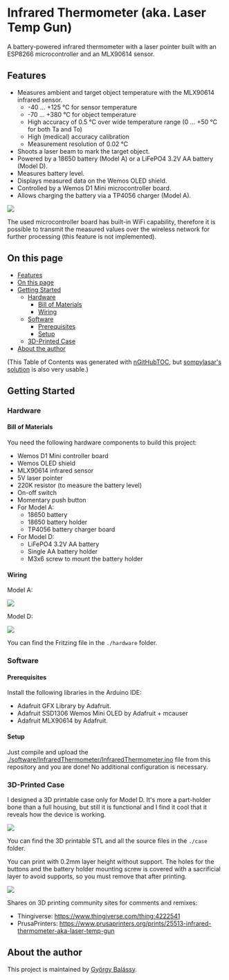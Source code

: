 # Infrared Thermometer (aka. Laser Temp Gun)

A battery-powered infrared thermometer with a laser pointer built with an ESP8266 microcontroller and an MLX90614 sensor.


## Features

- Measures ambient and target object temperature with the MLX90614 infrared sensor. 
  - -40 … +125 °C for sensor temperature
  - -70 … +380 °C for object temperature
  - High accuracy of 0.5 °C over wide temperature range (0 … +50 °C for both Ta and To)
  - High (medical) accuracy calibration
  - Measurement resolution of 0.02 °C
- Shoots a laser beam to mark the target object.
- Powered by a 18650 battery (Model A) or a LiFePO4 3.2V AA battery (Model D).
- Measures battery level.
- Displays measured data on the Wemos OLED shield.
- Controlled by a Wemos D1 Mini microcontroller board.
- Allows charging the battery via a TP4056 charger (Model A).

![](./photos/screen.jpg)

The used microcontroller board has built-in WiFi capability, therefore it is possible to transmit the measured values over the wireless network for further processing (this feature is not implemented). 

## On this page

- [Features](#features)
- [On this page](#on-this-page)
- [Getting Started](#getting-started)
  - [Hardware](#hardware)
    - [Bill of Materials](#bill-of-materials)
    - [Wiring](#wiring)
  - [Software](#software)
    - [Prerequisites](#prerequisites)
    - [Setup](#setup)
  - [3D-Printed Case](#3d-printed-case)
- [About the author](#about-the-author)


(This Table of Contents was generated with [nGitHubTOC](https://imthenachoman.github.io/nGitHubTOC/), but [sompylasar's solution](https://github.com/isaacs/github/issues/215#issuecomment-456598835) is also very usable.)


## Getting Started

### Hardware

#### Bill of Materials

You need the following hardware components to build this project:
- Wemos D1 Mini controller board
- Wemos OLED shield
- MLX90614 infrared sensor
- 5V laser pointer
- 220K resistor (to measure the battery level)
- On-off switch
- Momentary push button
- For Model A:
  - 18650 battery
  - 18650 battery holder
  - TP4056 battery charger board
- For Model D:
  - LiFePO4 3.2V AA battery
  - Single AA battery holder
  - M3x6 screw to mount the battery holder

#### Wiring

Model A:

![](./hardware/Infrared-Thermometer-Model-A-schematic.png)

Model D:

![](./hardware/Infrared-Thermometer-Model-D-schematic.png)

You can find the Fritzing file in the `./hardware` folder.

### Software

#### Prerequisites

Install the following libraries in the Arduino IDE:
- Adafruit GFX Library by Adafruit.
- Adafruit SSD1306 Wemos Mini OLED by Adafruit + mcauser
- Adafruit MLX90614 by Adafruit.

#### Setup

Just compile and upload the [./software/InfraredThermometer/InfraredThermometer.ino](./software/InfraredThermometer/InfraredThermometer.ino) file from this repository and you are done! No additional configuration is necessary.

### 3D-Printed Case

I designed a 3D printable case only for Model D. It's more a part-holder bone than a full housing, but still it is functional and I find it cool that it reveals how the device is working.

![](./case/Laser-Temp-Gun-Model-D-v28.png)

You can find the 3D printable STL and all the source files in the `./case` folder. 

You can print with 0.2mm layer height without support. The holes for the buttons and the battery holder mounting screw is covered with a sacrificial layer to avoid supports, so you must remove that after printing.

![](./photos/top.jpg)

Shares on 3D printing community sites for comments and remixes:
- Thingiverse: https://www.thingiverse.com/thing:4222541
- PrusaPrinters: https://www.prusaprinters.org/prints/25513-infrared-thermometer-aka-laser-temp-gun


## About the author

This project is maintained by [György Balássy](https://linkedin.com/in/balassy).